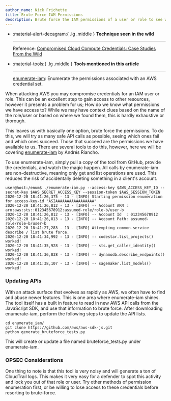 ```yaml
---
author_name: Nick Frichette
title: Brute Force IAM Permissions
description: Brute force the IAM permissions of a user or role to see what you have access to.
---
```


<div class="grid cards" markdown>

-   :material-alert-decagram:{ .lg .middle } __Technique seen in the wild__

    ---

    Reference: [Compromised Cloud Compute Credentials: Case Studies From the Wild](https://unit42.paloaltonetworks.com/compromised-cloud-compute-credentials/#post-125981-_lfnmqg2a6dto)

-   :material-tools:{ .lg .middle } __Tools mentioned in this article__

    ---

    [enumerate-iam](https://github.com/andresriancho/enumerate-iam): Enumerate the permissions associated with an AWS credential set.

</div>

When attacking AWS you may compromise credentials for an IAM user or role. This can be an excellent step to gain access to other resources, however it presents a problem for us; How do we know what permissions we have access to? While we may have context clues based on the name of the role/user or based on where we found them, this is hardly exhaustive or thorough. 

This leaves us with basically one option, brute force the permissions. To do this, we will try as many safe API calls as possible, seeing which ones fail and which ones succeed. Those that succeed are the permissions we have available to us. There are several tools to do this, however, here we will be covering [enumerate-iam](https://github.com/andresriancho/enumerate-iam) by Andrés Riancho.

To use enumerate-iam, simply pull a copy of the tool from GitHub, provide the credentials, and watch the magic happen. All calls by enumerate-iam are non-destructive, meaning only get and list operations are used. This reduces the risk of accidentally deleting something in a client's account.

```
user@host:/enum$ ./enumerate-iam.py --access-key $AWS_ACCESS_KEY_ID --secret-key $AWS_SECRET_ACCESS_KEY --session-token $AWS_SESSION_TOKEN
2020-12-20 18:41:26,375 - 13 - [INFO] Starting permission enumeration for access-key-id "ASIAAAAAAAAAAAAAAAAA"
2020-12-20 18:41:26,812 - 13 - [INFO] -- Account ARN : arn:aws:sts::012345678912:assumed-role/role-b/user-b
2020-12-20 18:41:26,812 - 13 - [INFO] -- Account Id  : 012345678912
2020-12-20 18:41:26,813 - 13 - [INFO] -- Account Path: assumed-role/role-b/user-b
2020-12-20 18:41:27,283 - 13 - [INFO] Attempting common-service describe / list brute force.
2020-12-20 18:41:34,992 - 13 - [INFO] -- codestar.list_projects() worked!
2020-12-20 18:41:35,928 - 13 - [INFO] -- sts.get_caller_identity() worked!
2020-12-20 18:41:36,838 - 13 - [INFO] -- dynamodb.describe_endpoints() worked!
2020-12-20 18:41:38,107 - 13 - [INFO] -- sagemaker.list_models() worked!
```

### Updating APIs
With an attack surface that evolves as rapidly as AWS, we often have to find and abuse newer features. This is one area where enumerate-iam shines. The tool itself has a built in feature to read in new AWS API calls from the JavaScript SDK, and use that information to brute force. After downloading enumerate-iam, perform the following steps to update the API lists.

```
cd enumerate_iam/
git clone https://github.com/aws/aws-sdk-js.git
python generate_bruteforce_tests.py
```

This will create or update a file named bruteforce_tests.py under enumerate-iam.

### OPSEC Considerations
One thing to note is that this tool is very noisy and will generate a ton of CloudTrail logs. This makes it very easy for a defender to spot this activity and lock you out of that role or user. Try other methods of permission enumeration first, or be willing to lose access to these credentials before resorting to brute-force. 